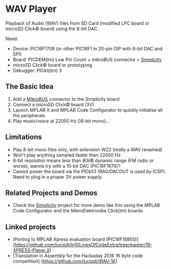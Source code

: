 # WAV Player

Playback of Audio (WAV) files from SD Card (modified LPC board or microSD Click© board) using the 8-bit DAC.

Need:

* Device: PIC16F1709 (or other PIC16F1 in 20-pin DIP with 8-bit DAC and SPI)
* Board: PICDEM(tm) Low Pin Count + mikroBUS connector = [Simplicity](https://github.com/luciodj/Simplicity) 
* microSD Click© board or prototyping 
* Debugger: PICkit(tm) 3

## The Basic Idea
1. Add a [MikroBUS](http://www.mikroe.com/mikrobus/) connector to the Simplicity board 
2. Connect a microSD Click© board  (3V)
3. Launch MPLAB X and MPLAB Code Configurator to quickly initialise all the peripherals
4. Play music/voice at 22050 Hz ()8-bit mono)...


## Limitations
* Play 8-bit mono files only, with extension W22 (really a WAV renamed)
* Won't play anything sampled faster than 22050 Hz
* 8-bit resolution means less than 80dB dynamic range (FM radio or worse), wanna try with a 10-bit DAC (PIC16F1679)?
* Cannot power the board via the PICkit3 (RA0/DACOUT is used by ICSP). Need to plug in a proper 3V power supply.

## Related Projects and Demos

* Check the [Simplicity](https://github.com/luciodj/Simplicity) project for more demo like this using the MPLAB Code Configurator and the MikroElektronika Click(tm) boards.

## Linked projects
* [Porting to MPLAB Xpress evaluation board (PIC16F18855)] (https://github.com/luciodj/In10LinesOfCodeExtra/tree/master/19-XPRESS-Player.X)
* [Translation in Assembly for the Hackaday 2016 1K byte code competition] (https://github.com/luciodj/WAV-1K)

